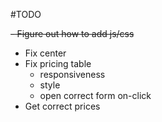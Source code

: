#TODO

~~- Figure out how to add js/css~~
- Fix center
- Fix pricing table
    + responsiveness
    + style
    + open correct form on-click
- Get correct prices